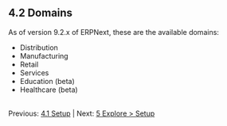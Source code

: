 ## 4.2 Domains


As of version 9.2.x of ERPNext, these are the available domains:
* Distribution
* Manufacturing
* Retail
* Services
* Education (beta)
* Healthcare (beta)
<br /><br />

Previous: [4.1 Setup](setup "Setup Wizard") | Next: [5 Explore > Setup](../explore-setup/setup "Explore > Setup")
